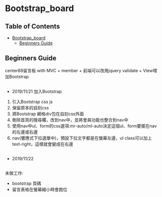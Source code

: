 Bootstrap_board
===

## Table of Contents
- [Bootstrap_board](#Bootstrap_board)
  * [Beginners Guide](#beginners-guide)

## Beginners Guide

center88留言板 with MVC + member + 前端可以改用jquery validate + View增加Bootstrap
##
* 2019/11/21 加入Bootstrap
1. 引入Bootstrap css js
2. 保留原本的自刻css
3. 將Bootstrap 網格div包在自刻css外面
4. 刪除首頁的搜尋欄，改到nav中，並將會員功能也整合到nav中
5. 使用nav中ul、form的css選項:mr-auto/ml-auto決定這個ul、form要擺在nav的左邊或右邊
6. nav(響應式下拉選單中)，預設下拉文字都是在螢幕左邊，ul class可以加上 text-right，這樣就會變成在右邊

##
* 2019/11/22

##
未做工作:  
* bootstrap 頁碼
* 留言表格在螢幕縮小時會跑位    
    
    
    

